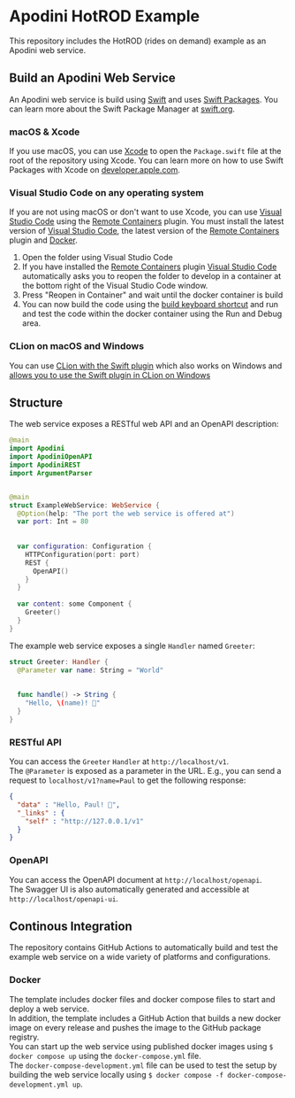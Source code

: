 <!--

This source file is part of the Apodini HotROD example open source project

SPDX-FileCopyrightText: 2022 Paul Schmiedmayer and the project authors (see CONTRIBUTORS.md) <paul.schmiedmayer@tum.de>

SPDX-License-Identifier: MIT

-->

# Apodini HotROD Example

This repository includes the HotROD (rides on demand) example as an Apodini web service.

## Build an Apodini Web Service

An Apodini web service is build using [Swift](https://docs.swift.org/swift-book/) and uses [Swift Packages](https://developer.apple.com/documentation/swift_packages). You can learn more about the Swift Package Manager at [swift.org](https://swift.org/package-manager/).

### macOS & Xcode

If you use macOS, you can use [Xcode](https://apps.apple.com/de/app/xcode/id497799835) to open the `Package.swift` file at the root of the repository using Xcode. You can learn more on how to use Swift Packages with Xcode on [developer.apple.com](https://developer.apple.com/documentation/xcode/creating_a_standalone_swift_package_with_xcode).

### Visual Studio Code on any operating system

If you are not using macOS or don't want to use Xcode, you can use [Visual Studio Code](https://code.visualstudio.com) using the [Remote Containers](https://marketplace.visualstudio.com/items?itemName=ms-vscode-remote.remote-containers) plugin. You must install the latest version of [Visual Studio Code](https://code.visualstudio.com), the latest version of the [Remote Containers](https://marketplace.visualstudio.com/items?itemName=ms-vscode-remote.remote-containers) plugin and [Docker](https://www.docker.com/products/docker-desktop).

1. Open the folder using Visual Studio Code
2. If you have installed the [Remote Containers](https://marketplace.visualstudio.com/items?itemName=ms-vscode-remote.remote-containers) plugin [Visual Studio Code](https://code.visualstudio.com) automatically asks you to reopen the folder to develop in a container at the bottom right of the Visual Studio Code window.
3. Press "Reopen in Container" and wait until the docker container is build
4. You can now build the code using the [build keyboard shortcut](https://code.visualstudio.com/docs/getstarted/keybindings#_tasks) and run and test the code within the docker container using the Run and Debug area.

### CLion on macOS and Windows

You can use [CLion with the Swift plugin](https://www.jetbrains.com/help/clion/swift.html) which also works on Windows and [allows you to use the Swift plugin in CLion on Windows ](https://blog.jetbrains.com/objc/2021/03/swift-on-windows-in-clion/)

## Structure

The web service exposes a RESTful web API and an OpenAPI description:  
```swift
@main
import Apodini
import ApodiniOpenAPI
import ApodiniREST
import ArgumentParser


@main
struct ExampleWebService: WebService {
  @Option(help: "The port the web service is offered at")
  var port: Int = 80
   
   
  var configuration: Configuration {
    HTTPConfiguration(port: port)
    REST {
      OpenAPI()
    }
  }
   
  var content: some Component {
    Greeter()
  }
}
```

The example web service exposes a single `Handler` named `Greeter`:  
```swift
struct Greeter: Handler {
  @Parameter var name: String = "World"
   
   
  func handle() -> String {
    "Hello, \(name)! 👋"
  }
}
```

### RESTful API

You can access the `Greeter` `Handler` at `http://localhost/v1`.  
The `@Parameter` is exposed as a parameter in the URL. E.g., you can send a request to `localhost/v1?name=Paul` to get the following response:  
```json
{
  "data" : "Hello, Paul! 👋",
  "_links" : {
    "self" : "http://127.0.0.1/v1"
  }
}
```

### OpenAPI

You can access the OpenAPI document at `http://localhost/openapi`.  
The Swagger UI is also automatically generated and accessible at `http://localhost/openapi-ui`.

## Continous Integration

The repository contains GitHub Actions to automatically build and test the example web service on a wide variety of platforms and configurations.

### Docker

The template includes docker files and docker compose files to start and deploy a web service.  
In addition, the template includes a GitHub Action that builds a new docker image on every release and pushes the image to the GitHub package registry.  
You can start up the web service using published docker images using `$ docker compose up` using the `docker-compose.yml` file.  
The `docker-compose-development.yml` file can be used to test the setup by building the web service locally using `$ docker compose -f docker-compose-development.yml up`.  

